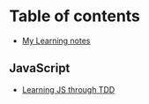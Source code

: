# Table of contents

* [My Learning notes](README.md)

## JavaScript

* [Learning JS through TDD](javascript/javascript-through-tdd.md)

